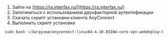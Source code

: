 1. Зайти на [https://ra.interfax.ru/](https://ra.interfax.ru/)
2. Залогиниться с использованием двухфакторной аутентификации
3. Скачать скрипт установки клиента AnyConnect
4. Выполнить скрипт установки
```sh
sudo bash ~/Загрузки/anyconnect-linux64-4.10.03104-core-vpn-webdeploy-k9.sh
```

